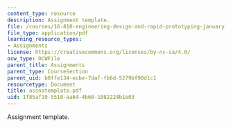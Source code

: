```yaml
---
content_type: resource
description: Assignment template.
file: /courses/16-810-engineering-design-and-rapid-prototyping-january-iap-2007/1f85af195510aa644b601082224b1e03_assnatemplate.pdf
file_type: application/pdf
learning_resource_types:
- Assignments
license: https://creativecommons.org/licenses/by-nc-sa/4.0/
ocw_type: OCWFile
parent_title: Assignments
parent_type: CourseSection
parent_uid: b0ffe134-ecbe-7daf-fb6d-5279bf90d1c1
resourcetype: Document
title: assnatemplate.pdf
uid: 1f85af19-5510-aa64-4b60-1082224b1e03
---
```

Assignment template.